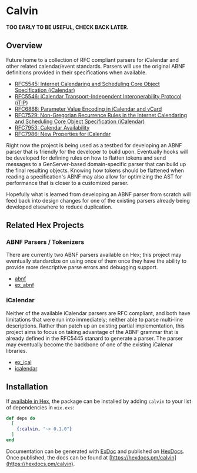 # Calvin

**TOO EARLY TO BE USEFUL, CHECK BACK LATER.**

## Overview

Future home to a collection of RFC compliant parsers for iCalendar and other
related calendar/event standards. Parsers will use the original ABNF
definitions provided in their specifications when available.

* [RFC5545: Internet Calendaring and Scheduling Core Object Specification (iCalendar)](https://tools.ietf.org/html/rfc5545)
* [RFC5546: iCalendar Transport-Independent Interoperability Protocol (iTIP)](https://tools.ietf.org/html/rfc5546)
* [RFC6868: Parameter Value Encoding in iCalendar and vCard](https://tools.ietf.org/html/rfc6868)
* [RFC7529: Non-Gregorian Recurrence Rules in the Internet Calendaring and Scheduling Core Object Specification (iCalendar)](https://tools.ietf.org/html/rfc7529)
* [RFC7953: Calendar Availability](https://tools.ietf.org/html/rfc7953)
* [RFC7986: New Properties for iCalendar](https://tools.ietf.org/html/rfc7986)

Right now the project is being used as a testbed for developing an ABNF
parser that is friendly for the developer to build upon. Eventually hooks
will be developed for defining rules on how to flatten tokens and send
messages to a GenServer-based domain-specific parser that can build up
the final resulting objects. Knowing how tokens should be flattened when
reading a specification's ABNF may also allow for optimizing the AST for
performance that is closer to a customized parser.

Hopefully what is learned from developing an ABNF parser from scratch will
feed back into design changes for one of the existing parsers already being
developed elsewhere to reduce duplication.


## Related Hex Projects

### ABNF Parsers / Tokenizers

There are currently two ABNF parsers available on Hex; this project may
eventually standardize on using once of them once they have the ability to
provide more descriptive parse errors and debugging support.

* [abnf](https://hex.pm/packages/abnf)
* [ex_abnf](https://hex.pm/packages/ex_abnf)

### iCalendar

Neither of the available iCalendar parsers are RFC compliant, and both have
limitations that were run into immediately; neither able to parse multi-line
descriptions. Rather than patch up an existing partial implementation, this
project aims to focus on taking advantage of the ABNF grammar that is already
defined in the RFC5445 stanard to generate a parser. The parser may eventually
become the backbone of one of the existing iCalenar libraries.

* [ex_ical](https://hex.pm/packages/ex_ical)
* [icalendar](https://hex.pm/packages/icalendar)


## Installation

If [available in Hex](https://hex.pm/docs/publish), the package can be installed
by adding `calvin` to your list of dependencies in `mix.exs`:

```elixir
def deps do
  [
    {:calvin, "~> 0.1.0"}
  ]
end
```

Documentation can be generated with [ExDoc](https://github.com/elixir-lang/ex_doc)
and published on [HexDocs](https://hexdocs.pm). Once published, the docs can
be found at [https://hexdocs.pm/calvin](https://hexdocs.pm/calvin).


